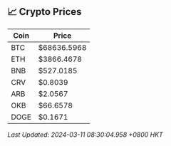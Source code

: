 ## 📈 Crypto Prices

| Coin | Price |
| ---- | ----- |
| BTC | $68636.5968 |
| ETH | $3866.4678 |
| BNB | $527.0185 |
| CRV | $0.8039 |
| ARB | $2.0567 |
| OKB | $66.6578 |
| DOGE | $0.1671 |

_Last Updated: 2024-03-11 08:30:04.958 +0800 HKT_